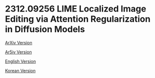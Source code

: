 # 2312.09256 LIME Localized Image Editing via Attention Regularization in Diffusion Models

[ArXiv Version](https://arxiv.org/abs/2312.09256)

[Ar5iv Version](https://ar5iv.org/abs/2312.09256)

[English Version](https://raw.githack.com/kh-kim/arxiv-translator/master/papers/2312.09256/paper.en.html)

[Korean Version](https://raw.githack.com/kh-kim/arxiv-translator/master/papers/2312.09256/paper.ko.html)